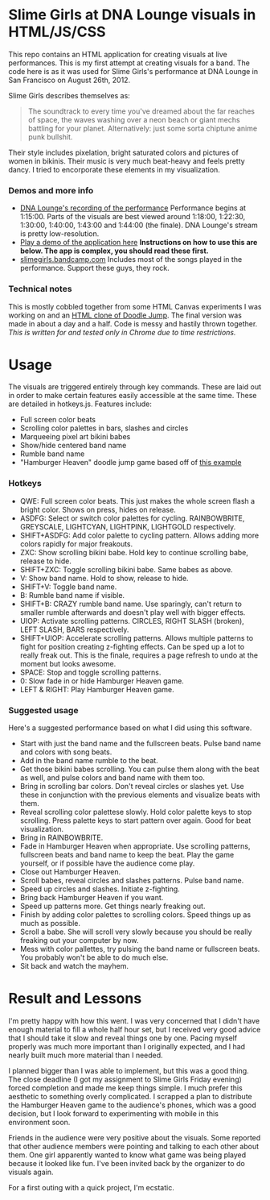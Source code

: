 Slime Girls at DNA Lounge visuals in HTML/JS/CSS
========

This repo contains an HTML application for creating visuals at live performances. This is my first attempt at creating visuals for a band. The code here is as it was used for Slime Girls's performance at DNA Lounge in San Francisco on August 26th, 2012. 

Slime Girls describes themselves as:

> The soundtrack to every time you've dreamed about the far reaches of space, the waves washing over a neon beach or giant mechs battling for your planet. Alternatively: just some sorta chiptune anime punk bullshit.

Their style includes pixelation, bright saturated colors and pictures of women in bikinis. Their music is very much beat-heavy and feels pretty dancy. I tried to encorporate these elements in my visualization.

### Demos and more info

- [DNA Lounge's recording of the performance](http://www.justin.tv/dnalounge/b/330096677) Performance begins at 1:15:00. Parts of the visuals are best viewed around 1:18:00, 1:22:30, 1:30:00, 1:40:00, 1:43:00 and 1:44:00 (the finale). DNA Lounge's stream is pretty low-resolution.
- [Play a demo of the application here](https://dl.dropbox.com/u/994121/canvastest/slime-girls/index.html) **Instructions on how to use this are below. The app is complex, you should read these first.**
- [slimegirls.bandcamp.com](http://slimegirls.bandcamp.com) Includes most of the songs played in the performance. Support these guys, they rock.

### Technical notes

This is mostly cobbled together from some HTML Canvas experiments I was working on and an [HTML clone of Doodle Jump](http://cssdeck.com/labs/html5-doodle-jump/8). The final version was made in about a day and a half. Code is messy and hastily thrown together. *This is written for and tested only in Chrome due to time restrictions.*

Usage
========

The visuals are triggered entirely through key commands. These are laid out in order to make certain features easily accessible at the same time. These are detailed in hotkeys.js. Features include:

- Full screen color beats
- Scrolling color palettes in bars, slashes and circles
- Marqueeing pixel art bikini babes
- Show/hide centered band name
- Rumble band name
- "Hamburger Heaven" doodle jump game based off of [this example](http://cssdeck.com/labs/html5-doodle-jump/8)

### Hotkeys

- QWE: Full screen color beats. This just makes the whole screen flash a bright color. Shows on press, hides on release.
- ASDFG: Select or switch color palettes for cycling. RAINBOWBRITE, GREYSCALE, LIGHTCYAN, LIGHTPINK, LIGHTGOLD respectively.
- SHIFT+ASDFG: Add color palette to cycling pattern. Allows adding more colors rapidly for major freakouts.
- ZXC: Show scrolling bikini babe. Hold key to continue scrolling babe, release to hide.
- SHIFT+ZXC: Toggle scrolling bikini babe. Same babes as above.
- V: Show band name. Hold to show, release to hide.
- SHIFT+V: Toggle band name.
- B: Rumble band name if visible.
- SHIFT+B: CRAZY rumble band name. Use sparingly, can't return to smaller rumble afterwards and doesn't play well with bigger effects.
- UIOP: Activate scrolling patterns. CIRCLES, RIGHT SLASH (broken), LEFT SLASH, BARS respectively.
- SHIFT+UIOP: Accelerate scrolling patterns. Allows multiple patterns to fight for position creating z-fighting effects. Can be sped up a lot to really freak out. This is the finale, requires a page refresh to undo at the moment but looks awesome.
- SPACE: Stop and toggle scrolling patterns.
- 0: Slow fade in or hide Hamburger Heaven game.
- LEFT & RIGHT: Play Hamburger Heaven game.

### Suggested usage

Here's a suggested performance based on what I did using this software.

- Start with just the band name and the fullscreen beats. Pulse band name and colors with song beats.
- Add in the band name rumble to the beat.
- Get those bikini babes scrolling. You can pulse them along with the beat as well, and pulse colors and band name with them too.
- Bring in scrolling bar colors. Don't reveal circles or slashes yet. Use these in conjunction with the previous elements and visualize beats with them. 
- Reveal scrolling color palettese slowly. Hold color palette keys to stop scrolling. Press palette keys to start pattern over again. Good for beat visualization.
- Bring in RAINBOWBRITE.
- Fade in Hamburger Heaven when appropriate. Use scrolling patterns, fullscreen beats and band name to keep the beat. Play the game yourself, or if possible have the audience come play.
- Close out Hamburger Heaven.
- Scroll babes, reveal circles and slashes patterns. Pulse band name.
- Speed up circles and slashes. Initiate z-fighting.
- Bring back Hamburger Heaven if you want.
- Speed up patterns more. Get things nearly freaking out.
- Finish by adding color palettes to scrolling colors. Speed things up as much as possible.
- Scroll a babe. She will scroll very slowly because you should be really freaking out your computer by now.
- Mess with color pallettes, try pulsing the band name or fullscreen beats. You probably won't be able to do much else.
- Sit back and watch the mayhem.

Result and Lessons
========

I'm pretty happy with how this went. I was very concerned that I didn't have enough material to fill a whole half hour set, but I received very good advice that I should take it slow and reveal things one by one. Pacing myself properly was much more important than I originally expected, and I had nearly built much more material than I needed.

I planned bigger than I was able to implement, but this was a good thing. The close deadline (I got my assignment to Slime Girls Friday evening) forced completion and made me keep things simple. I much prefer this aesthetic to something overly complicated. I scrapped a plan to distribute the Hamburger Heaven game to the audience's phones, which was a good decision, but I look forward to experimenting with mobile in this environment soon.

Friends in the audience were very positive about the visuals. Some reported that other audience members were pointing and talking to each other about them. One girl apparently wanted to know what game was being played because it looked like fun. I've been invited back by the organizer to do visuals again.

For a first outing with a quick project, I'm ecstatic.